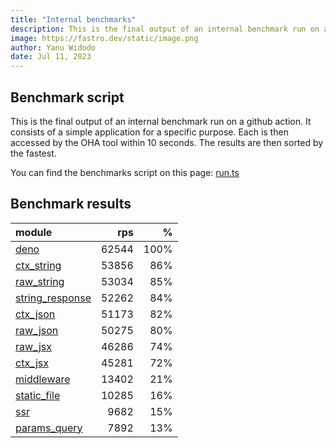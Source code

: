 ```yaml
---
title: "Internal benchmarks"
description: This is the final output of an internal benchmark run on a github action
image: https://fastro.dev/static/image.png
author: Yanu Widodo
date: Jul 11, 2023
---
```


## Benchmark script

This is the final output of an internal benchmark run on a github action. It consists of a simple application for a specific purpose. Each is then accessed by the OHA tool within 10 seconds. The results are then sorted by the fastest.

You can find the benchmarks script on this page: [run.ts](https://github.com/fastrodev/fastro/blob/main/bench/run.ts)

## Benchmark results


| module                                                                                       |   rps |    % |
| :------------------------------------------------------------------------------------------- | ----: | ---: |
| [deno](https://github.com/fastrodev/fastro/blob/main/examples/deno.ts)                       | 62544 | 100% |
| [ctx_string](https://github.com/fastrodev/fastro/blob/main/examples/ctx_string.ts)           | 53856 |  86% |
| [raw_string](https://github.com/fastrodev/fastro/blob/main/examples/raw_string.ts)           | 53034 |  85% |
| [string_response](https://github.com/fastrodev/fastro/blob/main/examples/string_response.ts) | 52262 |  84% |
| [ctx_json](https://github.com/fastrodev/fastro/blob/main/examples/ctx_json.ts)               | 51173 |  82% |
| [raw_json](https://github.com/fastrodev/fastro/blob/main/examples/raw_json.ts)               | 50275 |  80% |
| [raw_jsx](https://github.com/fastrodev/fastro/blob/main/examples/raw_jsx.tsx)                | 46286 |  74% |
| [ctx_jsx](https://github.com/fastrodev/fastro/blob/main/examples/ctx_jsx.tsx)                | 45281 |  72% |
| [middleware](https://github.com/fastrodev/fastro/blob/main/examples/middleware.ts)           | 13402 |  21% |
| [static_file](https://github.com/fastrodev/fastro/blob/main/examples/static_file.ts)         | 10285 |  16% |
| [ssr](https://github.com/fastrodev/fastro/blob/main/examples/ssr.ts)                         |  9682 |  15% |
| [params_query](https://github.com/fastrodev/fastro/blob/main/examples/params_query.ts)       |  7892 |  13% |